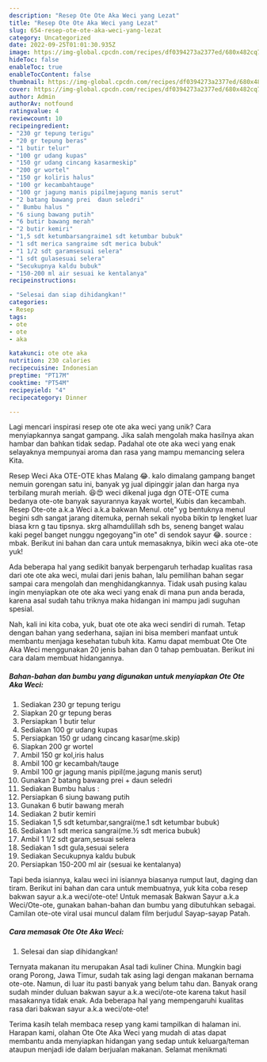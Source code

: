 ```yaml
---
description: "Resep Ote Ote Aka Weci yang Lezat"
title: "Resep Ote Ote Aka Weci yang Lezat"
slug: 654-resep-ote-ote-aka-weci-yang-lezat
category: Uncategorized
date: 2022-09-25T01:01:30.935Z
image: https://img-global.cpcdn.com/recipes/df0394273a2377ed/680x482cq70/ote-ote-aka-weci-foto-resep-utama.jpg
hideToc: false
enableToc: true
enableTocContent: false
thumbnail: https://img-global.cpcdn.com/recipes/df0394273a2377ed/680x482cq70/ote-ote-aka-weci-foto-resep-utama.jpg
cover: https://img-global.cpcdn.com/recipes/df0394273a2377ed/680x482cq70/ote-ote-aka-weci-foto-resep-utama.jpg
author: Admin
authorAv: notfound
ratingvalue: 4
reviewcount: 10
recipeingredient:
- "230 gr tepung terigu"
- "20 gr tepung beras"
- "1 butir telur"
- "100 gr udang kupas"
- "150 gr udang cincang kasarmeskip"
- "200 gr wortel"
- "150 gr koliris halus"
- "100 gr kecambahtauge"
- "100 gr jagung manis pipilmejagung manis serut"
- "2 batang bawang prei  daun seledri"
- " Bumbu halus "
- "6 siung bawang putih"
- "6 butir bawang merah"
- "2 butir kemiri"
- "1,5 sdt ketumbarsangraime1 sdt ketumbar bubuk"
- "1 sdt merica sangraime sdt merica bubuk"
- "1 1/2 sdt garamsesuai selera"
- "1 sdt gulasesuai selera"
- "Secukupnya kaldu bubuk"
- "150-200 ml air sesuai ke kentalanya"
recipeinstructions:

- "Selesai dan siap dihidangkan!"
categories:
- Resep
tags:
- ote
- ote
- aka

katakunci: ote ote aka 
nutrition: 230 calories
recipecuisine: Indonesian
preptime: "PT17M"
cooktime: "PT54M"
recipeyield: "4"
recipecategory: Dinner

---
```





Lagi mencari inspirasi resep ote ote aka weci yang unik? Cara menyiapkannya sangat gampang. Jika salah mengolah maka hasilnya akan hambar dan bahkan tidak sedap. Padahal ote ote aka weci yang enak selayaknya mempunyai aroma dan rasa yang mampu memancing selera Kita.





Resep Weci Aka OTE-OTE khas Malang 😂. kalo dimalang gampang banget nemuin gorengan satu ini, banyak yg jual dipinggir jalan dan harga nya terbilang murah meriah. 😆😍 weci dikenal juga dgn OTE-OTE cuma bedanya ote-ote banyak sayurannya kayak wortel, Kubis dan kecambah. Resep Ote-ote a.k.a Weci a.k.a bakwan Menul. ote&#34; yg bentuknya menul begini sdh sangat jarang ditemuka, pernah sekali nyoba bikin tp lengket luar biasa krn g tau tipsnya. skrg alhamdulillah sdh bs, seneng banget walau kaki pegel banget nunggu ngegoyang&#34;in ote&#34; di sendok sayur 😂. source : mbak. Berikut ini bahan dan cara untuk memasaknya, bikin weci aka ote-ote yuk!

Ada beberapa hal yang sedikit banyak berpengaruh terhadap kualitas rasa dari ote ote aka weci, mulai dari jenis bahan, lalu pemilihan bahan segar sampai cara mengolah dan menghidangkannya. Tidak usah pusing kalau ingin menyiapkan ote ote aka weci yang enak di mana pun anda berada, karena asal sudah tahu triknya maka hidangan ini mampu jadi suguhan spesial.






Nah, kali ini kita coba, yuk, buat ote ote aka weci sendiri di rumah. Tetap dengan bahan yang sederhana, sajian ini bisa memberi manfaat untuk membantu menjaga kesehatan tubuh kita. Kamu dapat membuat Ote Ote Aka Weci menggunakan 20 jenis bahan dan 0 tahap pembuatan. Berikut ini cara dalam membuat hidangannya.

<!--inarticleads1-->

##### Bahan-bahan dan bumbu yang digunakan untuk menyiapkan Ote Ote Aka Weci:

1. Sediakan 230 gr tepung terigu
1. Siapkan 20 gr tepung beras
1. Persiapkan 1 butir telur
1. Sediakan 100 gr udang kupas
1. Persiapkan 150 gr udang cincang kasar(me.skip)
1. Siapkan 200 gr wortel
1. Ambil 150 gr kol,iris halus
1. Ambil 100 gr kecambah/tauge
1. Ambil 100 gr jagung manis pipil(me.jagung manis serut)
1. Gunakan 2 batang bawang prei + daun seledri
1. Sediakan  Bumbu halus :
1. Persiapkan 6 siung bawang putih
1. Gunakan 6 butir bawang merah
1. Sediakan 2 butir kemiri
1. Sediakan 1,5 sdt ketumbar,sangrai(me.1 sdt ketumbar bubuk)
1. Sediakan 1 sdt merica sangrai(me.½ sdt merica bubuk)
1. Ambil 1 1/2 sdt garam,sesuai selera
1. Sediakan 1 sdt gula,sesuai selera
1. Sediakan Secukupnya kaldu bubuk
1. Persiapkan 150-200 ml air (sesuai ke kentalanya)


Tapi beda isiannya, kalau weci ini isiannya biasanya rumput laut, daging dan tiram. Berikut ini bahan dan cara untuk membuatnya, yuk kita coba resep bakwan sayur a.k.a weci/ote-ote! Untuk memasak Bakwan Sayur a.k.a Weci/Ote-ote, gunakan bahan-bahan dan bumbu yang dibutuhkan sebagai. Camilan ote-ote viral usai muncul dalam film berjudul Sayap-sayap Patah. 

<!--inarticleads2-->

##### Cara memasak Ote Ote Aka Weci:


1. Selesai dan siap dihidangkan!

Ternyata makanan itu merupakan Asal tadi kuliner China. Mungkin bagi orang Porong, Jawa Timur, sudah tak asing lagi dengan makanan bernama ote-ote. Namun, di luar itu pasti banyak yang belum tahu dan. Banyak orang sudah minder duluan bakwan sayur a.k.a weci/ote-ote karena takut hasil masakannya tidak enak. Ada beberapa hal yang mempengaruhi kualitas rasa dari bakwan sayur a.k.a weci/ote-ote! 

Terima kasih telah membaca resep yang kami tampilkan di halaman ini. Harapan kami, olahan Ote Ote Aka Weci yang mudah di atas dapat membantu anda menyiapkan hidangan yang sedap untuk keluarga/teman ataupun menjadi ide dalam berjualan makanan. Selamat menikmati
